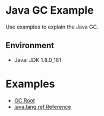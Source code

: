 # Java GC Example
Use examples to explain the Java GC.

## Environment
* Java: JDK 1.8.0_181

# Examples
* [GC Root](docs/gc-root.md)
* [java.lang.ref.Reference](docs/java.lang.ref.Reference.md)

